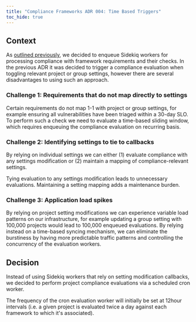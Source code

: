 ```yaml
---
title: "Compliance Frameworks ADR 004: Time Based Triggers"
toc_hide: true
---
```


## Context

As [outlined previously](./001_triggering_checks.md), we decided to enqueue Sidekiq workers for processing
compliance with framework requirements and their checks. In the previous ADR it was decided to trigger a compliance
evaluation when toggling relevant project or group settings, however there are several disadvantages to using such an
approach.

### Challenge 1: Requirements that do not map directly to settings

Certain requirements do not map 1-1 with project or group settings, for example ensuring all vulnerabilities
have been triaged within a 30-day SLO. To perform such a check we need to evaluate a time-based sliding window,
which requires enqueuing the compliance evaluation on recurring basis.

### Challenge 2: Identifying settings to tie to callbacks

By relying on individual settings we can either (1) evaluate compliance with any settings modification or (2) maintain a
mapping of compliance-relevant settings.

Tying evaluation to any settings modification leads to unnecessary evaluations. Maintaining a setting mapping adds
a maintenance burden.

### Challenge 3: Application load spikes

By relying on project setting modifications we can experience variable load patterns on our infrastructure, for example
updating a group setting with 100,000 projects would lead to 100,000 enqueued evaluations. By relying instead on a time-based
syncing mechanism, we can eliminate the burstiness by having more predictable traffic patterns and controlling the concurrency
of the evaluation workers.

## Decision

Instead of using Sidekiq workers that rely on setting modification callbacks, we decided to perform project compliance
evaluations via a scheduled cron worker.

The frequency of the cron evaluation worker will initially be set at 12hour intervals (i.e. a given project is evaluated
twice a day against each framework to which it's associated).
